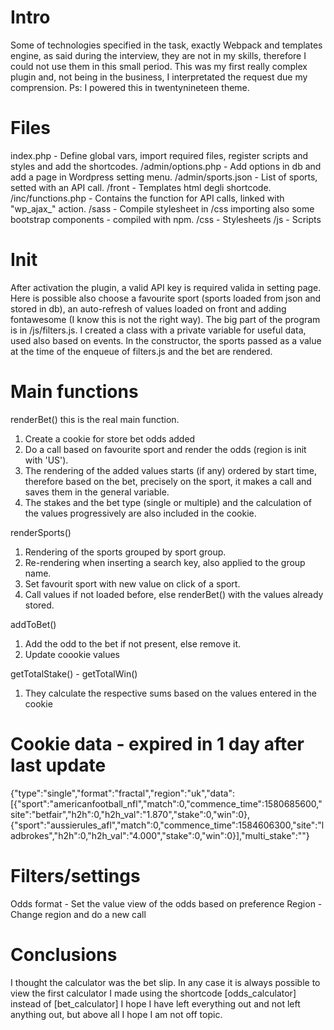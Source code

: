 # Intro

Some of technologies specified in the task, exactly Webpack and templates engine, as said during the interview, they are not in my skills, therefore I could not use them in this small period.
This was my first really complex plugin and, not being in the business, I interpretated the request due my comprension.
Ps: I powered this in twentynineteen theme.


# Files

index.php - Define global vars, import required files, register scripts and styles and add the shortcodes.
/admin/options.php - Add options in db and add a page in Wordpress setting menu.
/admin/sports.json - List of sports, setted with an API call.
/front - Templates html degli shortcode.
/inc/functions.php - Contains the function for API calls, linked with "wp_ajax_" action.
/sass - Compile stylesheet in /css importing also some bootstrap components - compiled with npm.
/css - Stylesheets
/js - Scripts



# Init

After activation the plugin, a valid API key is required valida in setting page.
Here is possible also choose a favourite sport (sports loaded from json and stored in db), an auto-refresh of values loaded on front and adding fontawesome (I know this is not the right way).
The big part of the program is in /js/filters.js.
I created a class with a private variable for useful data, used also based on events.
In the constructor, the sports passed as a value at the time of the enqueue of filters.js and the bet are rendered.



# Main functions

renderBet() this is the real main function.
1. Create a cookie for store bet odds added
2. Do a call based on favourite sport and render the odds (region is init with 'US').
3. The rendering of the added values starts (if any) ordered by start time, therefore based on the bet, precisely on the sport, it makes a call and saves them in the general variable.
4. The stakes and the bet type (single or multiple) and the calculation of the values progressively are also included in the cookie.

renderSports()
1. Rendering of the sports grouped by sport group.
2. Re-rendering when inserting a search key, also applied to the group name.
3. Set favourit sport with new value on click of a sport.
4. Call values if not loaded before, else renderBet() with the values already stored.

addToBet()
1. Add the odd to the bet if not present, else remove it.
2. Update coookie values

getTotalStake() - getTotalWin()
1. They calculate the respective sums based on the values entered in the cookie



# Cookie data - expired in 1 day after last update
{"type":"single","format":"fractal","region":"uk","data":[{"sport":"americanfootball_nfl","match":0,"commence_time":1580685600,"site":"betfair","h2h":0,"h2h_val":"1.870","stake":0,"win":0},{"sport":"aussierules_afl","match":0,"commence_time":1584606300,"site":"ladbrokes","h2h":0,"h2h_val":"4.000","stake":0,"win":0}],"multi_stake":""}



# Filters/settings
Odds format - Set the value view of the odds based on preference
Region - Change region and do a new call



# Conclusions
I thought the calculator was the bet slip.
In any case it is always possible to view the first calculator I made using the shortcode [odds_calculator] instead of [bet_calculator]
I hope I have left everything out and not left anything out, but above all I hope I am not off topic.
